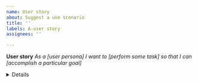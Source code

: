 ```yaml
---
name: User story
about: Suggest a use scenario
title: ''
labels: A-user story
assignees: ''

---
```



**User story**
_As a [user persona] I want to [perform some task] so that I can [accomplish a particular goal]_

<!-- EXAMPLE:
As a designer, I want to save a copy of my mapboards so I can see which areas have been worked on from previous sessions for projects that require stitching together multiple map extents.
-->

<details>
  <summary>Details</summary>
  
**Business goal**


**User requests**
_Add keys stakeholders who request the feature_

**Applicable licenses and worflows**
_License types:  [Complimentary | Plus | Viewer/Editor | Creator/GIS Prof | All]
Workflows: [AIX | non-AIX | Both]

**Acceptance criteria**


**Tasks needed**
- [ ] UI/UX
- [ ] Dev
- [ ] Doc

**Decisions**
_Add important decisions we make during the communication._

**Additional context**
_Add any other context or screenshots for the user story here.
Add a list of related issues, if applicable_

</details>
